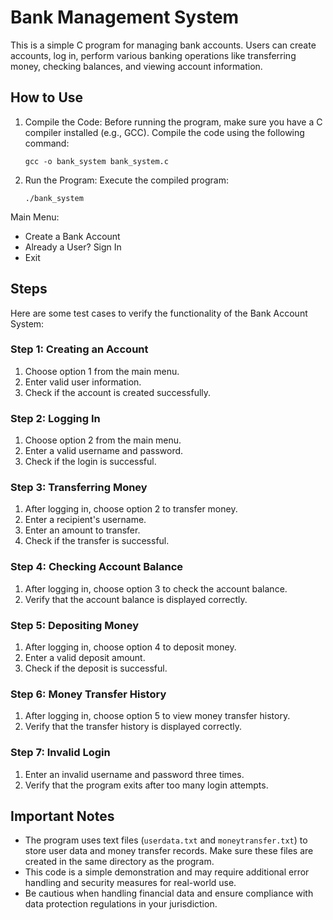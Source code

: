 Bank Management System
===================

This is a simple C program for managing bank accounts. Users can create accounts, log in, perform various banking operations like transferring money, checking balances, and viewing account information.

How to Use
----------

1.  Compile the Code: Before running the program, make sure you have a C compiler installed (e.g., GCC). Compile the code using the following command:

    `gcc -o bank_system bank_system.c`

2.  Run the Program: Execute the compiled program:

    `./bank_system`

Main Menu:

-   Create a Bank Account
-   Already a User? Sign In
-   Exit

Steps
----------

Here are some test cases to verify the functionality of the Bank Account System:

### Step 1: Creating an Account

1.  Choose option 1 from the main menu.
2.  Enter valid user information.
3.  Check if the account is created successfully.

### Step 2: Logging In

1.  Choose option 2 from the main menu.
2.  Enter a valid username and password.
3.  Check if the login is successful.

### Step 3: Transferring Money

1.  After logging in, choose option 2 to transfer money.
2.  Enter a recipient's username.
3.  Enter an amount to transfer.
4.  Check if the transfer is successful.

### Step 4: Checking Account Balance

1.  After logging in, choose option 3 to check the account balance.
2.  Verify that the account balance is displayed correctly.

### Step 5: Depositing Money

1.  After logging in, choose option 4 to deposit money.
2.  Enter a valid deposit amount.
3.  Check if the deposit is successful.

### Step 6: Money Transfer History

1.  After logging in, choose option 5 to view money transfer history.
2.  Verify that the transfer history is displayed correctly.

### Step 7: Invalid Login

1.  Enter an invalid username and password three times.
2.  Verify that the program exits after too many login attempts.

Important Notes
---------------

-   The program uses text files (`userdata.txt` and `moneytransfer.txt`) to store user data and money transfer records. Make sure these files are created in the same directory as the program.
-   This code is a simple demonstration and may require additional error handling and security measures for real-world use.
-   Be cautious when handling financial data and ensure compliance with data protection regulations in your jurisdiction.
